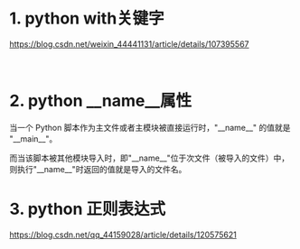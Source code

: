 # 1. python with关键字

https://blog.csdn.net/weixin_44441131/article/details/107395567

</br>

# 2. python \_\_name__属性

当一个 Python 脚本作为主文件或者主模块被直接运行时，"\_\_name__" 的值就是 "\_\_main__"。

而当该脚本被其他模块导入时，即"\_\_name__"位于次文件（被导入的文件）中，则执行"\_\_name__"时返回的值就是导入的文件名。 

# 3. python 正则表达式

https://blog.csdn.net/qq_44159028/article/details/120575621
